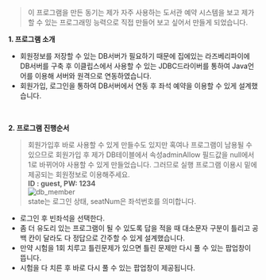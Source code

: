 >이 프로그램을 만든 동기는 제가 자주 사용하는 도서관 예약 시스템을 보고 제가 할 수 있는 프로그래밍 능력으로 직접 만들어 보고 싶어서 만들게 되었습니다.

<strong> 1. 프로그램 소개</strong>
<ul>
<li> 회원정보를 저장할 수 있는 DB서버가 필요하기 때문에 집에있는 라즈베리파이에 DB서버를 구축 후 이클립스에서 사용할 수 있는 JDBC드라이버를 통하여 Java언어를 이용해 서버와 원격으로 연동하였습니다. </li>
<li> 회원가입, 로그인을 통하여 DB서버에서 연동 후 좌석 예약을 이용할 수 있게 설계했습니다. </li></ul><br>

<strong> 2. 프로그램 진행순서</strong>

>회원가입후 바로 사용할 수 있게 만들수도 있지만 혹여나 프로그램이 남용될 수 있으므로 회원가입 후 제가 DB테이블에서 속성adminAllow 필드값을 null에서 1로 바뀌어야 사용할 수 있게 만들었습니다. 그러므로 실행 프로그램 이용시 밑에 제공되는 회원정보로 이용해주세요.<br>
<strong>ID : guest, PW: 1234</strong> <br>
![db_member](https://user-images.githubusercontent.com/17807121/45600020-e18b4f00-ba30-11e8-9bf0-ab0d9efd6baf.jpg)<br>
state는 로그인 상태, seatNum은 좌석번호를 의미합니다.

<ul>
<li> 로그인 후 빈좌석을 선택한다.</li>
<li> 좀 더 유도리 있는 프로그램이 될 수 있도록 답을 적을 때 대소문자 구분이 틀리고 공백 칸이 달라도 다 정답으로 간주할 수 있게 설계했습니다.</li>
<li> 만약 시험을 1회 치루고 틀린문제가 있으면 틀린 문제만 다시 풀 수 있는 팝업창이 뜹니다.</li>
<li> 시험을 다 치른 후 바로 다시 풀 수 있는 팝업창이 제공됩니다.</li>
</ul>

